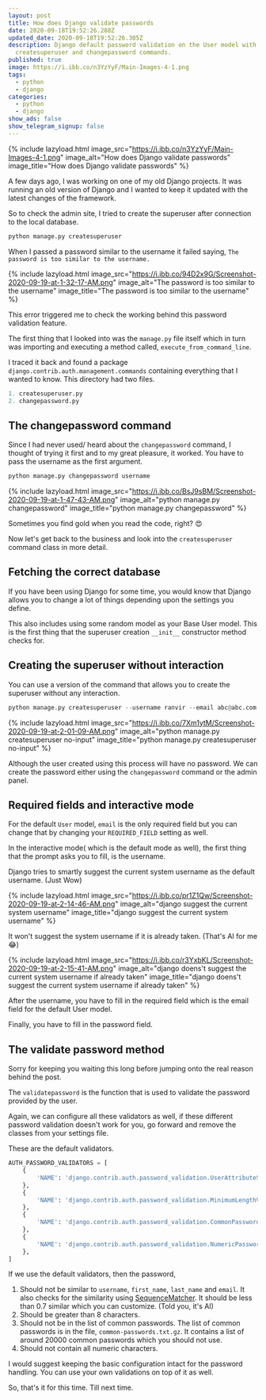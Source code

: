```yaml
---
layout: post
title: How does Django validate passwords
date: 2020-09-18T19:52:26.288Z
updated_date: 2020-09-18T19:52:26.305Z
description: Django default password validation on the User model with
  createsuperuser and changepassword commands.
published: true
image: https://i.ibb.co/n3YzYyF/Main-Images-4-1.png
tags:
  - python
  - django
categories:
  - python
  - django
show_ads: false
show_telegram_signup: false
---
```

{% include lazyload.html image_src="https://i.ibb.co/n3YzYyF/Main-Images-4-1.png" image_alt="How does Django validate passwords" image_title="How does Django validate passwords" %}

A few days ago, I was working on one of my old Django projects. It was running an old version of Django and I wanted to keep it updated with the latest changes of the framework.

So to check the admin site, I tried to create the superuser after connection to the local database.

```python
python manage.py createsuperuser
```

When I passed a password similar to the username it failed saying, `The password is too similar to the username.`

{% include lazyload.html image_src="https://i.ibb.co/94D2x9G/Screenshot-2020-09-19-at-1-32-17-AM.png" image_alt="The password is too similar to the username" image_title="The password is too similar to the username" %}

This error triggered me to check the working behind this password validation feature.

The first thing that I looked into was the `manage.py` file itself which in turn was importing and executing a method called, `execute_from_command_line`.

I traced it back and found a package `django.contrib.auth.management.commands` containing everything that I wanted to know. This directory had two files.

```python
1. createsuperuser.py
2. changepassword.py
```

## The changepassword command

Since I had never used/ heard about the `changepassword` command, I thought of trying it first and to my great pleasure, it worked. You have to pass the username as the first argument.

```python
python manage.py changepassword username
```

{% include lazyload.html image_src="https://i.ibb.co/BsJ9sBM/Screenshot-2020-09-19-at-1-47-43-AM.png" image_alt="python manage.py changepassword" image_title="python manage.py changepassword" %}

Sometimes you find gold when you read the code, right? 😍

Now let's get back to the business and look into the `createsuperuser` command class in more detail.

## Fetching the correct database

If you have been using Django for some time, you would know that Django allows you to change a lot of things depending upon the settings you define.

This also includes using some random model as your Base User model. This is the first thing that the superuser creation `__init__` constructor method checks for.

## Creating the superuser without interaction

You can use a version of the command that allows you to create the superuser without any interaction.

```python
python manage.py createsuperuser --username ranvir --email abc@abc.com --no-input
```

{% include lazyload.html image_src="https://i.ibb.co/7Xm1ytM/Screenshot-2020-09-19-at-2-01-09-AM.png" image_alt="python manage.py createsuperuser no-input" image_title="python manage.py createsuperuser no-input" %}

Although the user created using this process will have no password. We can create the password either using the `changepassword` command or the admin panel.

## Required fields and interactive mode

For the default `User` model, `email` is the only required field but you can change that by changing your `REQUIRED_FIELD` setting as well.

In the interactive mode( which is the default mode as well), the first thing that the prompt asks you to fill, is the username.

Django tries to smartly suggest the current system username as the default username. (Just Wow)

{% include lazyload.html image_src="https://i.ibb.co/pr1Z1Qw/Screenshot-2020-09-19-at-2-14-46-AM.png" image_alt="django suggest the current system username" image_title="django suggest the current system username" %}

It won't suggest the system username if it is already taken. (That's AI for me 😂)

{% include lazyload.html image_src="https://i.ibb.co/r3YxbKL/Screenshot-2020-09-19-at-2-15-41-AM.png" image_alt="django doens't suggest the current system username if already taken" image_title="django doens't suggest the current system username if already taken" %}

After the username, you have to fill in the required field which is the email field for the default User model.

Finally, you have to fill in the password field.

## The validate password method

Sorry for keeping you waiting this long before jumping onto the real reason behind the post.

The `validatepassword` is the function that is used to validate the password provided by the user.

Again, we can configure all these validators as well, if these different password validation doesn't work for you, go forward and remove the classes from your settings file.

These are the default validators.

```python
AUTH_PASSWORD_VALIDATORS = [
    {
        'NAME': 'django.contrib.auth.password_validation.UserAttributeSimilarityValidator',
    },
    {
        'NAME': 'django.contrib.auth.password_validation.MinimumLengthValidator',
    },
    {
        'NAME': 'django.contrib.auth.password_validation.CommonPasswordValidator',
    },
    {
        'NAME': 'django.contrib.auth.password_validation.NumericPasswordValidator',
    },
]
```
If we use the default validators, then the password,

1. Should not be similar to `username`, `first_name`, `last_name` and `email`. It also checks for the similarity using [SequenceMatcher](https://docs.python.org/2.4/lib/sequence-matcher.html). It should be less than 0.7 similar which you can customize. (Told you, it's AI)
2. Should be greater than 8 characters.
3. Should not be in the list of common passwords. The list of common passwords is in the file, `common-passwords.txt.gz`. It contains a list of around 20000 common passwords which you should not use.
4. Should not contain all numeric characters.

I would suggest keeping the basic configuration intact for the password handling. You can use your own validations on top of it as well.

So, that's it for this time. Till next time.